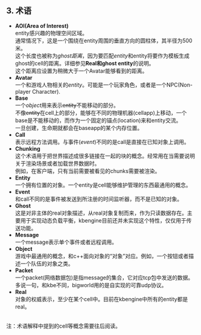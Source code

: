 ## 3. 术语

* **AOI(Area of Interest)**  
  entity感兴趣的物理空间区域。  
  通常情况下，这是一个围绕在entity周围的垂直方向的圆柱体，其半径为500米。  
  这个长度也被称为*ghost距离*，因为要匹配*entity*和entity将要作为模板生成ghost的cell的距离。详细参见**Real和ghost entity**的说明。  
  这个距离应设置为稍微大于一个Avatar能够看到的距离。
* **Avatar**  
  一个和游戏人物相关的*entity*。可能是一个玩家角色，或者是一个NPC(Non-player Character).
* **Base**  
  一个*object*用来表示~~entity~~不能移动的部分。  
  不像~~entity~~在cell上的部分，能够在不同的物理机器(cellapp)上移动，一个base是不能移动的，而作为一个固定的锚点(location)来和entity交流。  
  一旦创建，生命期就都会在baseapp的某个内存位置。
* **Call**  
  表示远程方法调用。与事件(*event*)不同的是call是直接在已知对象上调用。
* **Chunking**  
  这个术语用于把世界描述成很多链接在一起的块的概念。经常用在当需要说明关于渲染场景或者加载世界数据时。  
  例如，在客户端，只有当前需要被看见的chunks需要被渲染。
* **Entity**  
  一个拥有位置的对象。一个entity是cell能够维护管理的东西最通用的概念。
* **Event**  
  和call不同的是事件被发送到所注册的时间监听器，而不是已知的对象。
* **Ghost**  
  这是对非主体的real对象描述，从real对象复制而来，作为只读数据存在。主要用于实现动态负载平衡，kbengine目前还并未实现这个特性，仅仅用于传送功能。
* **Message**  
  一个message表示单个事件或者远程调用。
* **Object**  
  游戏中最通用的概念，和c++面向对象的“对象”对应。例如，一个按钮或者描述一个队伍的对象之类。
* **Packet**  
  一个packet(网络数据包)是指message的集合，它对应tcp包中发送的数据。多说一句，和kbe不同，bigworld用的是自实现的可靠udp协议。
* **Real**  
  对象的权威表示，至少在某个cell中。目前在kbengine中所有的entity都是real。
<br/>
注：术语解释中提到的cell等概念需要往后阅读。

